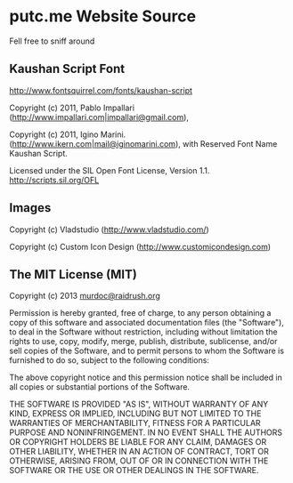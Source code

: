 # putc.me Website Source

Fell free to sniff around

## Kaushan Script Font

http://www.fontsquirrel.com/fonts/kaushan-script

Copyright (c) 2011, Pablo Impallari (http://www.impallari.com|impallari@gmail.com),

Copyright (c) 2011, Igino Marini. (http://www.ikern.com|mail@iginomarini.com),
with Reserved Font Name Kaushan Script.

Licensed under the SIL Open Font License, Version 1.1.
http://scripts.sil.org/OFL

## Images

Copyright (c) Vladstudio (http://www.vladstudio.com/)

Copyright (c) Custom Icon Design (http://www.customicondesign.com) 

## The MIT License (MIT)

Copyright (c) 2013 murdoc@raidrush.org

Permission is hereby granted, free of charge, to any person obtaining a copy
of this software and associated documentation files (the "Software"), to deal
in the Software without restriction, including without limitation the rights
to use, copy, modify, merge, publish, distribute, sublicense, and/or sell
copies of the Software, and to permit persons to whom the Software is
furnished to do so, subject to the following conditions:

The above copyright notice and this permission notice shall be included in
all copies or substantial portions of the Software.

THE SOFTWARE IS PROVIDED "AS IS", WITHOUT WARRANTY OF ANY KIND, EXPRESS OR
IMPLIED, INCLUDING BUT NOT LIMITED TO THE WARRANTIES OF MERCHANTABILITY,
FITNESS FOR A PARTICULAR PURPOSE AND NONINFRINGEMENT. IN NO EVENT SHALL THE
AUTHORS OR COPYRIGHT HOLDERS BE LIABLE FOR ANY CLAIM, DAMAGES OR OTHER
LIABILITY, WHETHER IN AN ACTION OF CONTRACT, TORT OR OTHERWISE, ARISING FROM,
OUT OF OR IN CONNECTION WITH THE SOFTWARE OR THE USE OR OTHER DEALINGS IN
THE SOFTWARE.
